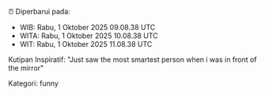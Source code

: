 ⏰ Diperbarui pada:
- WIB: Rabu, 1 Oktober 2025 09.08.38 UTC
- WITA: Rabu, 1 Oktober 2025 10.08.38 UTC
- WIT: Rabu, 1 Oktober 2025 11.08.38 UTC

Kutipan Inspiratif:
"Just saw the most smartest person when i was in front of the mirror"


Kategori: funny

